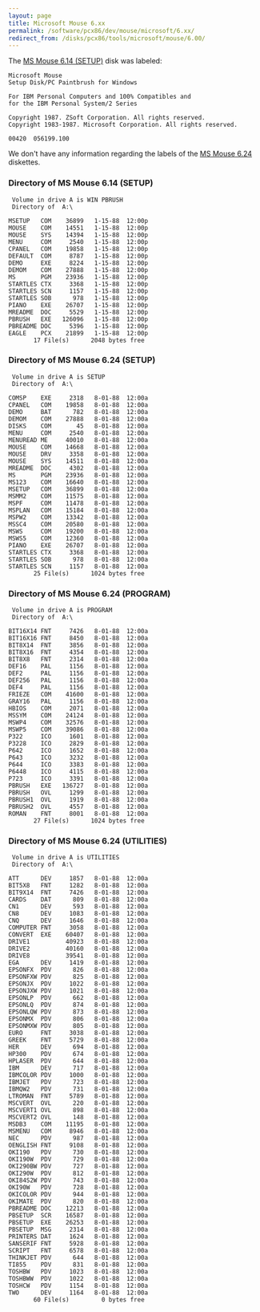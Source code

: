 ```yaml
---
layout: page
title: Microsoft Mouse 6.xx
permalink: /software/pcx86/dev/mouse/microsoft/6.xx/
redirect_from: /disks/pcx86/tools/microsoft/mouse/6.00/
---
```


The [MS Mouse 6.14 (SETUP)](#directory-of-ms-mouse-614-setup) disk was labeled:

	Microsoft Mouse
	Setup Disk/PC Paintbrush for Windows
	
	For IBM Personal Computers and 100% Compatibles and
	for the IBM Personal System/2 Series
	
	Copyright 1987. ZSoft Corporation. All rights reserved.
	Copyright 1983-1987. Microsoft Corporation. All rights reserved.
	
	00420  056199.100

We don't have any information regarding the labels of the [MS Mouse 6.24](#directory-of-ms-mouse-624-setup) diskettes.

### Directory of MS Mouse 6.14 (SETUP)

	 Volume in drive A is WIN PBRUSH 
	 Directory of  A:\
	
	MSETUP   COM    36899   1-15-88  12:00p
	MOUSE    COM    14551   1-15-88  12:00p
	MOUSE    SYS    14394   1-15-88  12:00p
	MENU     COM     2540   1-15-88  12:00p
	CPANEL   COM    19858   1-15-88  12:00p
	DEFAULT  COM     8787   1-15-88  12:00p
	DEMO     EXE     8224   1-15-88  12:00p
	DEMOM    COM    27888   1-15-88  12:00p
	MS       PGM    23936   1-15-88  12:00p
	STARTLES CTX     3368   1-15-88  12:00p
	STARTLES SCN     1157   1-15-88  12:00p
	STARTLES SOB      978   1-15-88  12:00p
	PIANO    EXE    26707   1-15-88  12:00p
	MREADME  DOC     5529   1-15-88  12:00p
	PBRUSH   EXE   126096   1-15-88  12:00p
	PBREADME DOC     5396   1-15-88  12:00p
	EAGLE    PCX    21899   1-15-88  12:00p
	       17 File(s)      2048 bytes free

### Directory of MS Mouse 6.24 (SETUP)

	 Volume in drive A is SETUP      
	 Directory of  A:\
	
	COMSP    EXE     2318   8-01-88  12:00a
	CPANEL   COM    19858   8-01-88  12:00a
	DEMO     BAT      782   8-01-88  12:00a
	DEMOM    COM    27888   8-01-88  12:00a
	DISKS    COM       45   8-01-88  12:00a
	MENU     COM     2540   8-01-88  12:00a
	MENUREAD ME     40010   8-01-88  12:00a
	MOUSE    COM    14668   8-01-88  12:00a
	MOUSE    DRV     3358   8-01-88  12:00a
	MOUSE    SYS    14511   8-01-88  12:00a
	MREADME  DOC     4302   8-01-88  12:00a
	MS       PGM    23936   8-01-88  12:00a
	MS123    COM    16640   8-01-88  12:00a
	MSETUP   COM    36899   8-01-88  12:00a
	MSMM2    COM    11575   8-01-88  12:00a
	MSPF     COM    11478   8-01-88  12:00a
	MSPLAN   COM    15184   8-01-88  12:00a
	MSPW2    COM    13342   8-01-88  12:00a
	MSSC4    COM    20580   8-01-88  12:00a
	MSWS     COM    19200   8-01-88  12:00a
	MSWS5    COM    12360   8-01-88  12:00a
	PIANO    EXE    26707   8-01-88  12:00a
	STARTLES CTX     3368   8-01-88  12:00a
	STARTLES SOB      978   8-01-88  12:00a
	STARTLES SCN     1157   8-01-88  12:00a
	       25 File(s)      1024 bytes free

### Directory of MS Mouse 6.24 (PROGRAM)

	 Volume in drive A is PROGRAM    
	 Directory of  A:\
	
	BIT16X14 FNT     7426   8-01-88  12:00a
	BIT16X16 FNT     8450   8-01-88  12:00a
	BIT8X14  FNT     3856   8-01-88  12:00a
	BIT8X16  FNT     4354   8-01-88  12:00a
	BIT8X8   FNT     2314   8-01-88  12:00a
	DEF16    PAL     1156   8-01-88  12:00a
	DEF2     PAL     1156   8-01-88  12:00a
	DEF256   PAL     1156   8-01-88  12:00a
	DEF4     PAL     1156   8-01-88  12:00a
	FRIEZE   COM    41600   8-01-88  12:00a
	GRAY16   PAL     1156   8-01-88  12:00a
	HBIOS    COM     2071   8-01-88  12:00a
	MSSYM    COM    24124   8-01-88  12:00a
	MSWP4    COM    32576   8-01-88  12:00a
	MSWP5    COM    39086   8-01-88  12:00a
	P322     ICO     1601   8-01-88  12:00a
	P3228    ICO     2829   8-01-88  12:00a
	P642     ICO     1652   8-01-88  12:00a
	P643     ICO     3232   8-01-88  12:00a
	P644     ICO     3383   8-01-88  12:00a
	P6448    ICO     4115   8-01-88  12:00a
	P723     ICO     3391   8-01-88  12:00a
	PBRUSH   EXE   136727   8-01-88  12:00a
	PBRUSH   OVL     1299   8-01-88  12:00a
	PBRUSH1  OVL     1919   8-01-88  12:00a
	PBRUSH2  OVL     4557   8-01-88  12:00a
	ROMAN    FNT     8001   8-01-88  12:00a
	       27 File(s)      1024 bytes free

### Directory of MS Mouse 6.24 (UTILITIES)

	 Volume in drive A is UTILITIES  
	 Directory of  A:\
	
	ATT      DEV     1857   8-01-88  12:00a
	BIT5X8   FNT     1282   8-01-88  12:00a
	BIT9X14  FNT     7426   8-01-88  12:00a
	CARDS    DAT      809   8-01-88  12:00a
	CN1      DEV      593   8-01-88  12:00a
	CN8      DEV     1083   8-01-88  12:00a
	CNQ      DEV     1646   8-01-88  12:00a
	COMPUTER FNT     3058   8-01-88  12:00a
	CONVERT  EXE    60407   8-01-88  12:00a
	DRIVE1          40923   8-01-88  12:00a
	DRIVE2          40160   8-01-88  12:00a
	DRIVE8          39541   8-01-88  12:00a
	EGA      DEV     1419   8-01-88  12:00a
	EPSONFX  PDV      826   8-01-88  12:00a
	EPSONFXW PDV      825   8-01-88  12:00a
	EPSONJX  PDV     1022   8-01-88  12:00a
	EPSONJXW PDV     1021   8-01-88  12:00a
	EPSONLP  PDV      662   8-01-88  12:00a
	EPSONLQ  PDV      874   8-01-88  12:00a
	EPSONLQW PDV      873   8-01-88  12:00a
	EPSONMX  PDV      806   8-01-88  12:00a
	EPSONMXW PDV      805   8-01-88  12:00a
	EURO     FNT     3038   8-01-88  12:00a
	GREEK    FNT     5729   8-01-88  12:00a
	HER      DEV      694   8-01-88  12:00a
	HP300    PDV      674   8-01-88  12:00a
	HPLASER  PDV      644   8-01-88  12:00a
	IBM      DEV      717   8-01-88  12:00a
	IBMCOLOR PDV     1000   8-01-88  12:00a
	IBMJET   PDV      723   8-01-88  12:00a
	IBMQW2   PDV      731   8-01-88  12:00a
	LTROMAN  FNT     5789   8-01-88  12:00a
	MSCVERT  OVL      220   8-01-88  12:00a
	MSCVERT1 OVL      898   8-01-88  12:00a
	MSCVERT2 OVL      148   8-01-88  12:00a
	MSDB3    COM    11195   8-01-88  12:00a
	MSMENU   COM     8946   8-01-88  12:00a
	NEC      PDV      987   8-01-88  12:00a
	OENGLISH FNT     9108   8-01-88  12:00a
	OKI190   PDV      730   8-01-88  12:00a
	OKI190W  PDV      729   8-01-88  12:00a
	OKI290BW PDV      727   8-01-88  12:00a
	OKI290W  PDV      812   8-01-88  12:00a
	OKI84S2W PDV      743   8-01-88  12:00a
	OKI90W   PDV      728   8-01-88  12:00a
	OKICOLOR PDV      944   8-01-88  12:00a
	OKIMATE  PDV      820   8-01-88  12:00a
	PBREADME DOC    12213   8-01-88  12:00a
	PBSETUP  SCR    16587   8-01-88  12:00a
	PBSETUP  EXE    26253   8-01-88  12:00a
	PBSETUP  MSG     2314   8-01-88  12:00a
	PRINTERS DAT     1624   8-01-88  12:00a
	SANSERIF FNT     5928   8-01-88  12:00a
	SCRIPT   FNT     6578   8-01-88  12:00a
	THINKJET PDV      644   8-01-88  12:00a
	TI855    PDV      831   8-01-88  12:00a
	TOSHBW   PDV     1023   8-01-88  12:00a
	TOSHBWW  PDV     1022   8-01-88  12:00a
	TOSHCW   PDV     1154   8-01-88  12:00a
	TWO      DEV     1164   8-01-88  12:00a
	       60 File(s)         0 bytes free
